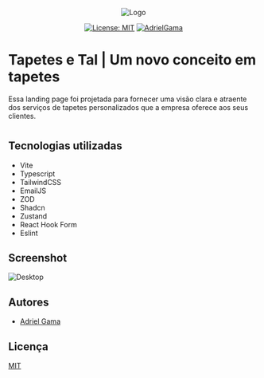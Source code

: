 <center>

![Logo](https://i.postimg.cc/mDN1tnwZ/XnYZiqB.jpg)

[![License: MIT](https://img.shields.io/badge/License-MIT-blue.svg)](https://www.gnu.org/licenses/mit)
[![AdrielGama](https://img.shields.io/badge/Developer-adrielgama-green.svg)](http://www.adrielgama.dev/)

</center>

# Tapetes e Tal | Um novo conceito em tapetes

Essa landing page foi projetada para fornecer uma visão clara e atraente dos serviços de tapetes personalizados que a empresa oferece aos seus clientes.

#

## Tecnologias utilizadas

- Vite
- Typescript
- TailwindCSS
- EmailJS
- ZOD
- Shadcn
- Zustand
- React Hook Form
- Eslint

## Screenshot

![Desktop](https://i.postimg.cc/QtKPZRpt/smartmockups-lvzlnvj0.jpg)


## Autores

- [Adriel Gama](https://www.github.com/adrielgama)


## Licença

[MIT](https://choosealicense.com/licenses/mit/)
